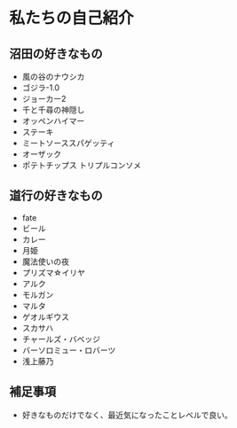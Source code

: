 # 私たちの自己紹介


## 沼田の好きなもの

- 風の谷のナウシカ
- ゴジラ-1.0
- ジョーカー2
- 千と千尋の神隠し
- オッペンハイマー
- ステーキ
- ミートソーススパゲッティ
- オーザック
- ポテトチップス トリプルコンソメ


## 道行の好きなもの
- fate
- ビール
- カレー
- 月姫
- 魔法使いの夜
- プリズマ☆イリヤ
- アルク
- モルガン
- マルタ
- ゲオルギウス
- スカサハ
- チャールズ・バベッジ
- バーソロミュー・ロバーツ
- 浅上藤乃

## 補足事項

- 好きなものだけでなく、最近気になったことレベルで良い。

